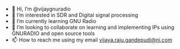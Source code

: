 - 👋 Hi, I’m @vijaygnuradio
- 👀 I’m interested in SDR and Digital signal processing
- 🌱 I’m currently learning GNU Radio
- 💞️ I’m looking to collaborate on learning and implementing IPs using GNURADIO and open source tools
- 📫 How to reach me using my email vijaya.raju.gandepudi@ni.com

<!---
vijaygnuradio/vijaygnuradio is a ✨ special ✨ repository because its `README.md` (this file) appears on your GitHub profile.
You can click the Preview link to take a look at your changes.
--->
